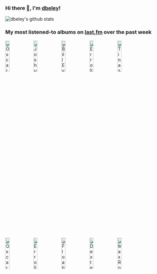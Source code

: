### Hi there 👋, I'm [dbeley](https://dbeley.ovh/en)!

![dbeley's github stats](https://github-readme-stats.vercel.app/api?username=dbeley)

### My most listened-to albums on [last.fm](https://www.last.fm/user/d_beley) over the past week

[<img src='https://lastfm.freetls.fastly.net/i/u/300x300/bad75302ce7849a7ae9fbc804efb1653.jpg' width='16%' height='16%' alt='Oscar Peterson - Pastel Moods'>](https://www.last.fm/music/oscar%2bpeterson/pastel%2bmoods)&nbsp;
[<img src='https://lastfm.freetls.fastly.net/i/u/300x300/e6c44e967232403da48e19abb2d98130.jpg' width='16%' height='16%' alt='Joshua Redman - Elastic'>](https://www.last.fm/music/joshua%2bredman/elastic)&nbsp;
[<img src='https://lastfm.freetls.fastly.net/i/u/300x300/242e33871d764ee8002c0666dd2674cc.jpg' width='16%' height='16%' alt='Bill Evans Trio - Portrait in Jazz'>](https://www.last.fm/music/bill%2bevans%2btrio/portrait%2bin%2bjazz)&nbsp;
[<img src='https://lastfm.freetls.fastly.net/i/u/300x300/d48fadde5d81fb6682e6aa7647cdaedc.png' width='16%' height='16%' alt='Erroll Garner - Concert By The Sea'>](https://www.last.fm/music/erroll%2bgarner/concert%2bby%2bthe%2bsea)&nbsp;
[<img src='https://lastfm.freetls.fastly.net/i/u/300x300/b3440cd027fd93005fef39ee3ab555b0.jpg' width='16%' height='16%' alt='Tinashe - 333'>](https://www.last.fm/music/tinashe/333)&nbsp;
<br>
[<img src='https://lastfm.freetls.fastly.net/i/u/300x300/20c202ab6d80ed09cfa14f284c5b771f.jpg' width='16%' height='16%' alt='Oscar Peterson Trio - Tristeza on Piano'>](https://www.last.fm/music/oscar%2bpeterson%2btrio/tristeza%2bon%2bpiano)&nbsp;
[<img src='https://lastfm.freetls.fastly.net/i/u/300x300/160b550d5a074213b67755faaa082e7b.jpg' width='16%' height='16%' alt='Erroll Garner - The Erroll Garner Collection Vol.2 - Dancing On The Ceiling'>](https://www.last.fm/music/erroll%2bgarner/the%2berroll%2bgarner%2bcollection%2bvol.2%2b-%2bdancing%2bon%2bthe%2bceiling)&nbsp;
[<img src='https://lastfm.freetls.fastly.net/i/u/300x300/98fe1bb9d01d39e527a33b40634d1cf8.jpg' width='16%' height='16%' alt='Floating Points, Pharoah Sanders & London Symphony Orchestra - Promises'>](https://www.last.fm/music/floating%2bpoints%252c%2bpharoah%2bsanders%2b%2526%2blondon%2bsymphony%2borchestra/promises)&nbsp;
[<img src='https://lastfm.freetls.fastly.net/i/u/300x300/b8747a1fdd334913c9681ed7ca85b064.jpg' width='16%' height='16%' alt='Dexter Gordon - Gettin Around'>](https://www.last.fm/music/dexter%2bgordon/gettin%2527%2baround)&nbsp;
[<img src='https://lastfm.freetls.fastly.net/i/u/300x300/0fdd844d86264b2fb848e9e3a97b82a6.jpg' width='16%' height='16%' alt='Max Roach & Clifford Brown - Daahoud'>](https://www.last.fm/music/max%2broach%2b%2526%2bclifford%2bbrown/daahoud)&nbsp;
<br>
